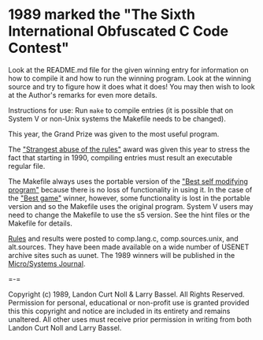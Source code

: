 # 1989 marked the "The Sixth International Obfuscated C Code Contest"

Look at the README.md file for the given winning entry for information
on how to compile it and how to run the winning program.
Look at the winning source and try to figure how it does what it does!
You may then wish to look at the Author's remarks for even more details.

Instructions for use: Run `make` to compile entries (it is possible that on
System V or non-Unix systems the Makefile needs to be changed).

This year, the Grand Prize was given to the most useful program.

The ["Strangest abuse of the rules"](jar.1/README.md) award was given this year
to stress the fact that starting in 1990, compiling entries must result an
executable regular file.

The Makefile always uses the portable version of the ["Best
self modifying program"](fubar/README.md) because there is no loss of functionality in
using it.  In the case of the ["Best game"](tromp/README) winner, however, some
functionality is lost in the portable version and so the Makefile uses
the original program. System V users may need to change the Makefile
to use the s5 version. See the hint files or the Makefile for details.

[Rules](rules.txt) and results were posted to comp.lang.c, comp.sources.unix, and
alt.sources.  They have been made available on a wide number of USENET
archive sites such as uunet.  The 1989 winners will be published in the
[Micro/Systems
Journal](https://www.vintage-computer.com/publications.php?microsystemsjournal).

=-=

Copyright (c) 1989, Landon Curt Noll & Larry Bassel.
All Rights Reserved.  Permission for personal, educational or non-profit use is
granted provided this this copyright and notice are included in its entirety
and remains unaltered.  All other uses must receive prior permission in writing
from both Landon Curt Noll and Larry Bassel.
